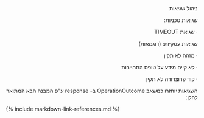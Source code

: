 <div dir="rtl" markdown="1">
ניהול שגיאות 

שגיאות טכניות:

·       שגיאת  TIMEOUT

 

שגיאות עסקיות: (דוגמאות)

 

·       מזהה לא תקין

·      לא קיים מידע על טופס התחייבות 

·       קוד פרוצדורה לא תקין

השגיאות יוחזרו כמשאב OperationOutcome ב- response ע"פ המבנה הבא המתואר להלן:


</div>

{% include markdown-link-references.md %}
